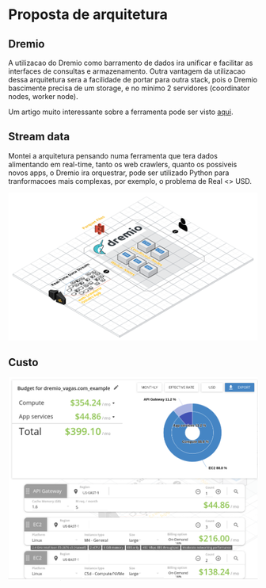 # Proposta de arquitetura
## Dremio
A utilizacao do Dremio como barramento de dados ira unificar e facilitar as interfaces de consultas e armazenamento.
Outra vantagem da utilizacao dessa arquitetura sera a facilidade de portar para outra stack, pois o Dremio bascimente precisa de um storage, e no minimo 2 servidores (coordinator nodes, worker node).

Um artigo muito interessante sobre a ferramenta pode ser visto [aqui](https://medium.com/data-hackers/o-que-%C3%A9-e-como-funciona-o-dremio-4ff2c7a6d119).

## Stream data
Montei a arquitetura pensando numa ferramenta que tera dados alimentando em real-time, tanto os web crawlers, quanto os possiveis novos apps, o Dremio ira orquestrar, pode ser utilizado Python para tranformacoes mais complexas, por exemplo, o problema de Real <> USD.

![alt text](https://github.com/whrocha/wine_data_structure/blob/master/dremio_vagas.com_example.png)

## Custo
![alt text](https://github.com/whrocha/wine_data_structure/blob/master/cost.png)
